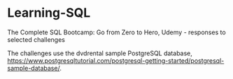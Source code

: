 # Learning-SQL
The Complete SQL Bootcamp: Go from Zero to Hero, Udemy - responses to selected challenges 

The challenges use the dvdrental sample PostgreSQL database, https://www.postgresqltutorial.com/postgresql-getting-started/postgresql-sample-database/.
